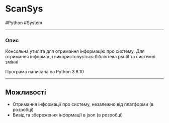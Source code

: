 # ScanSys

\#Python \#System

---

### Опис

Консольна утиліта для отримання інформацію про систему.
Для отримання інформації використовується бібліотека psutil та системні змінні

Програма написана на Python 3.8.10

---

## Можливості

- Отримання інформації про систему, незалежно від платформи (в розробці)
- Вивід та збереження інформації в json (в розробці)